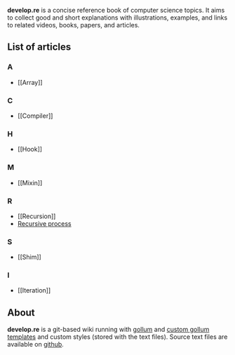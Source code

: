 **develop.re** is a concise reference book of computer science topics. It aims to collect good and short explanations with illustrations, examples, and links to related videos, books, papers, and articles.

## List of articles

### A
- [[Array]]

### C
- [[Compiler]]

### H
- [[Hook]]

### M
- [[Mixin]]

### R
- [[Recursion]]
- [Recursive process](Recursive-process)

### S
- [[Shim]]

### I
- [[Iteration]]

## About
**develop.re** is a git-based wiki running with [gollum](https://github.com/gollum/gollum) and [custom gollum templates](https://github.com/freetonik/develop.re-templates) and custom styles (stored with the text files). Source text files are available on [github](https://github.com/freetonik/develop.re). 

